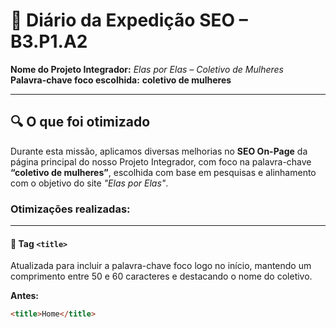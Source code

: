 # 🧭 Diário da Expedição SEO – B3.P1.A2

**Nome do Projeto Integrador:** *Elas por Elas – Coletivo de Mulheres*  
**Palavra-chave foco escolhida:** **coletivo de mulheres**

---

## 🔍 O que foi otimizado

Durante esta missão, aplicamos diversas melhorias no **SEO On-Page** da página principal do nosso Projeto Integrador, com foco na palavra-chave **“coletivo de mulheres”**, escolhida com base em pesquisas e alinhamento com o objetivo do site *"Elas por Elas"*.

### Otimizações realizadas:

---

#### 🔸 Tag `<title>`

Atualizada para incluir a palavra-chave foco logo no início, mantendo um comprimento entre 50 e 60 caracteres e destacando o nome do coletivo.

**Antes:**
```html
<title>Home</title>